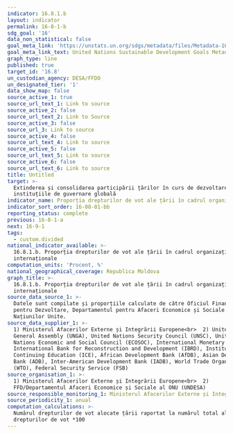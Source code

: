 ```yaml
---
indicator: 16.8.1.b
layout: indicator
permalink: 16-8-1-b
sdg_goal: '16'
data_non_statistical: false
goal_meta_link: 'https://unstats.un.org/sdgs/metadata/files/Metadata-10-06-01.pdf'
goal_meta_link_text: United Nations Sustainable Development Goals Metadata (pdf 1361kB)
graph_type: line
published: true
target_id: '16.8'
un_custodian_agency: DESA/FFDO
un_designated_tier: '1'
data_show_map: false
source_active_1: true
source_url_text_1: Link to source
source_active_2: false
source_url_text_2: Link to Source
source_active_3: false
source_url_3: Link to source
source_active_4: false
source_url_text_4: Link to source
source_active_5: false
source_url_text_5: Link to source
source_active_6: false
source_url_text_6: Link to source
title: Untitled
target: >-
  Extinderea și consolidarea participării țărilor în curs de dezvoltare în
  instituțiile de guvernare globală
indicator_name: Proporția drepturilor de vot ale țării în cadrul organizațiilor internaționale
indicator_sort_order: 16-08-01-bb
reporting_status: complete
previous: 16-8-1-a
next: 16-9-1
tags:
  - custom.divided
national_indicator_available: >-
  16.8.1.b. Proporția drepturilor de vot ale țării în cadrul organizațiilor
  internaționale
computation_units: 'Procent, %'
national_geographical_coverage: Republica Moldova
graph_title: >-
  16.8.1.b. Proporția drepturilor de vot ale țării în cadrul organizațiilor
  internaționale
source_data_source_1: >-
  Datele sunt compilate și proporțiile calculate de către Oficiul Finanțare
  pentru Dezvoltare, Departamentul pentru Afaceri Economice și Sociale al
  Națiunilor Unite.
source_data_supplier_1: >-
  1) Ministerul Afacerilor Externe și Integrării Europene<br>  2) United Nations
  General Assembly (UNGA), United Nations Security Council (UNSC), United
  Nations Economic and Social Council (ECOSOC), International Monetary Fund,
  International Bank for Reconstruction and Development (IBRD), Institute of
  Continuing Education (ICE), African Development Bank (AfDB), Asian Development
  Bank (ADB), Inter-American Development Bank (IADB), World Trade Organization
  (WTO), Federal Security Service (FSB)
source_organisation_1: >-
  1) Ministerul Afacerilor Externe și Integrării Europene<br>  2)
  FFD/Departamentul Afaceri Economice și Sociale al ONU (UNDESA)
source_responsible_monitoring_1: Ministerul Afacerilor Externe și Integrării Europene
source_periodicity_1: anual
computation_calculations: >-
  Numărul drepturilor de vot alocate țării raportat la numărul total al
  drepturilor de vot *100
---
```

